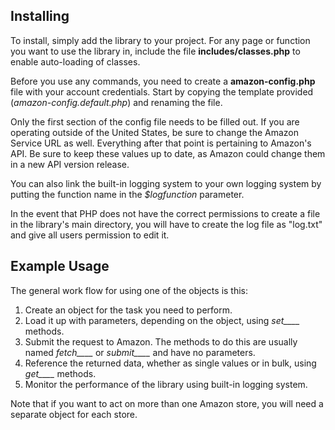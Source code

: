 ## Installing
To install, simply add the library to your project. For any page or function you want to use the library in, include the file **includes/classes.php** to enable auto-loading of classes.

Before you use any commands,  you need to create a **amazon-config.php** file with your account credentials. Start by copying the template provided (*amazon-config.default.php*) and renaming the file.

Only the first section of the config file needs to be filled out. If you are operating outside of the United States, be sure to change the Amazon Service URL as well. Everything after that point is pertaining to Amazon's API. Be sure to keep these values up to date, as Amazon could change them in a new API version release.

You can also link the built-in logging system to your own logging system by putting the function name in the *$logfunction* parameter.

In the event that PHP does not have the correct permissions to create a file in the library's main directory, you will have to create the log file as "log.txt" and give all users permission to edit it.

## Example Usage
The general work flow for using one of the objects is this:
1. Create an object for the task you need to perform.
2. Load it up with parameters, depending on the object, using *set____* methods.
3. Submit the request to Amazon. The methods to do this are usually named *fetch____* or *submit____* and have no parameters.
4. Reference the returned data, whether as single values or in bulk, using *get____* methods.
5. Monitor the performance of the library using built-in logging system.

Note that if you want to act on more than one Amazon store, you will need a separate object for each store.
